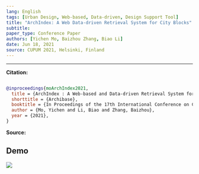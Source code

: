 ```yaml
---
lang: English
tags: [Urban Design, Web-based, Data-driven, Design Support Tool]
title: "ArchIndex: A Web Data-driven Retrieval System for City Blocks"
subtitle:
paper_type: Conference Paper
authors: [Yichen Mo, Baizhou Zhang, Biao Li]
date: Jun 18, 2021
source: CUPUM 2021, Helsinki, Finland
---
```


---
**Citation:**

``` bib

@inproceedings{moArchIndex2021,
  title = {ArchIndex : A Web-based and Data-driven Retrieval System for City Blocks},
  shorttitle = {Archibase},
  booktitle = {In Proceedings of the 17th International Conference on Computational Urban Planning and Urban Management (CUPUM)},
  author = {Mo, Yichen and Li, Biao and Zhang, Baizhou},
  year = {2021},
}

``` 

**Source:**

## Demo

![](https://archialgo-com-sources.oss-cn-hangzhou.aliyuncs.com/images/202301161414477.gif)
